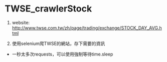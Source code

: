 # TWSE_crawlerStock

1. website: http://www.twse.com.tw/zh/page/trading/exchange/STOCK_DAY_AVG.html

2. 使用selenium爬TWSE的網站，存下需要的資訊

*  一秒太多次requests，可以使用強制等待time.sleep